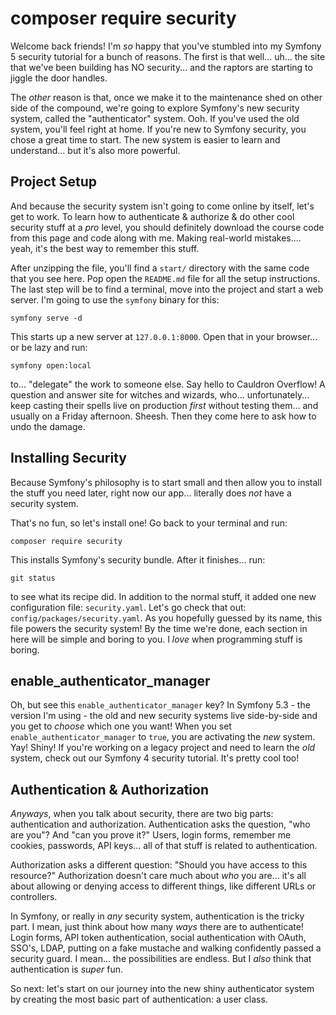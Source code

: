 # composer require security

Welcome back friends! I'm *so* happy that you've stumbled into my Symfony 5
security tutorial for a bunch of reasons. The first is that well... uh... the
site that we've been building has NO security... and the raptors are starting
to jiggle the door handles.

The *other* reason is that, once we make it to the maintenance shed on other side
of the compound, we're going to explore Symfony's new security system, called
the "authenticator" system. Ooh. If you've used the old system, you'll feel right
at home. If you're new to Symfony security, you chose a great time to start. The 
new system is easier to learn and understand... but it's also more powerful.

## Project Setup

And because the security system isn't going to come online by itself, let's get
to work. To learn how to authenticate & authorize & do other cool security stuff
at a *pro* level, you should definitely download the course code from this page
and code along with me. Making real-world mistakes.... yeah, it's the best way to
remember this stuff.

After unzipping the file, you'll find a `start/` directory with the same code that
you see here. Pop open the `README.md` file for all the setup instructions. The
last step will be to find a terminal, move into the project and start a web server.
I'm going to use the `symfony` binary for this:

```terminal
symfony serve -d
```

This starts up a new server at `127.0.0.1:8000`. Open that in your browser... or
be lazy and run:

```terminal
symfony open:local
```

to... "delegate" the work to someone else. Say hello to Cauldron Overflow! A question
and answer site for witches and wizards, who... unfortunately... keep casting their
spells live on production *first* without testing them... and usually on a Friday
afternoon. Sheesh. Then they come here to ask how to undo the damage.

## Installing Security

Because Symfony's philosophy is to start small and then allow you to install the
stuff you need later, right now our app... literally does *not* have a security
system.

That's no fun, so let's install one! Go back to your terminal and run:

```terminal
composer require security
```

This installs Symfony's security bundle. After it finishes... run:

```terminal
git status
```

to see what its recipe did. In addition to the normal stuff, it added one new
configuration file: `security.yaml`. Let's go check that out:
`config/packages/security.yaml`. As you hopefully guessed by its name, this
file powers the security system! By the time we're done, each section in here
will be simple and boring to you. I *love* when programming stuff is boring.

## enable_authenticator_manager

Oh, but see this `enable_authenticator_manager` key? In Symfony 5.3 - the version
I'm using - the old and new security systems live side-by-side and you get to *choose*
which one you want! When you set `enable_authenticator_manager` to `true`, you are
activating the *new* system. Yay! Shiny! If you're working on a legacy project and
need to learn the *old* system, check out our Symfony 4 security tutorial. It's pretty
cool too!

## Authentication & Authorization

*Anyways*, when you talk about security, there are two big parts: authentication
and authorization. Authentication asks the question, "who are you"? And "can you prove
it?" Users, login forms, remember me cookies, passwords, API keys... all of that
stuff is related to authentication.

Authorization asks a different question: "Should you have access to this resource?"
Authorization doesn't care much about *who* you are... it's all about allowing or
denying access to different things, like different URLs or controllers.

In Symfony, or really in *any* security system, authentication is the tricky part.
I mean, just think about how many *ways* there are to authenticate! Login forms,
API token authentication, social authentication with OAuth, SSO's, LDAP, putting
on a fake mustache and walking confidently passed a security guard. I mean... the
possibilities are endless. But I *also* think that authentication is *super* fun.

So next: let's start on our journey into the new shiny authenticator system by
creating the most basic part of authentication: a user class.
